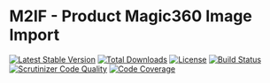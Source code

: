 # M2IF - Product Magic360 Image Import

[![Latest Stable Version](https://img.shields.io/packagist/v/techdivision/import-product-magic360.svg?style=flat-square)](https://packagist.org/packages/techdivision/import-product-magic360) 
 [![Total Downloads](https://img.shields.io/packagist/dt/techdivision/import-product-magic360.svg?style=flat-square)](https://packagist.org/packages/techdivision/import-product-magic360)
 [![License](https://img.shields.io/packagist/l/techdivision/import-product-magic360.svg?style=flat-square)](https://packagist.org/packages/techdivision/import-product-magic360)
 [![Build Status](https://img.shields.io/travis/techdivision/import-product-magic360/master.svg?style=flat-square)](http://travis-ci.org/techdivision/import-product-magic360)
 [![Scrutinizer Code Quality](https://img.shields.io/scrutinizer/g/techdivision/import-product-magic360/master.svg?style=flat-square)](https://scrutinizer-ci.com/g/techdivision/import-product-magic360/?branch=master) [![Code Coverage](https://img.shields.io/scrutinizer/coverage/g/techdivision/import-product-magic360/master.svg?style=flat-square)](https://scrutinizer-ci.com/g/techdivision/import-product-magic360/?branch=master)
